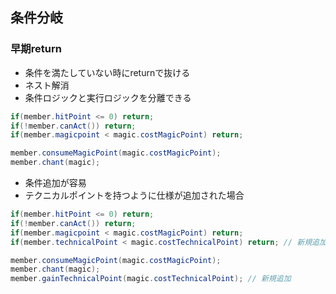 ## 条件分岐
### 早期return
- 条件を満たしていない時にreturnで抜ける
- ネスト解消
- 条件ロジックと実行ロジックを分離できる
```java
if(member.hitPoint <= 0) return;
if(!member.canAct()) return;
if(member.magicpoint < magic.costMagicPoint) return;

member.consumeMagicPoint(magic.costMagicPoint);
member.chant(magic);
```
- 条件追加が容易
- テクニカルポイントを持つように仕様が追加された場合
```java
if(member.hitPoint <= 0) return;
if(!member.canAct()) return;
if(member.magicpoint < magic.costMagicPoint) return;
if(member.technicalPoint < magic.costTechnicalPoint) return; // 新規追加

member.consumeMagicPoint(magic.costMagicPoint);
member.chant(magic);
member.gainTechnicalPoint(magic.costTechnicalPoint); // 新規追加
```